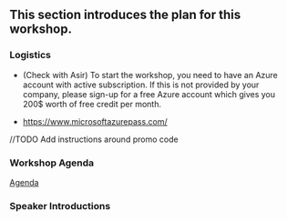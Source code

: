 ## This section introduces the plan for this workshop.

### Logistics

* (Check with Asir) To start the workshop, you need to have an Azure account with active subscription. If this is not provided by your company, please sign-up for a free Azure account which gives you 200$ worth of free credit per month.
  
* https://www.microsoftazurepass.com/

//TODO Add instructions around promo code

### Workshop Agenda
[Agenda](Agenda.md)

### Speaker Introductions
